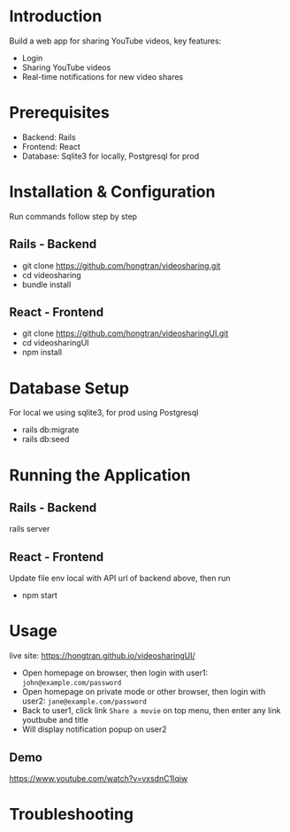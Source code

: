 # Introduction
Build a web app for sharing YouTube videos, key features:
* Login
* Sharing YouTube videos
* Real-time notifications for new video shares

# Prerequisites
* Backend: Rails 
* Frontend: React
* Database: Sqlite3 for locally, Postgresql for prod

# Installation & Configuration
Run commands follow step by step
## Rails - Backend
* git clone https://github.com/hongtran/videosharing.git
* cd videosharing
* bundle install

## React - Frontend
* git clone https://github.com/hongtran/videosharingUI.git
* cd videosharingUI
* npm install

# Database Setup
For local we using sqlite3, for prod using Postgresql
* rails db:migrate
* rails db:seed

# Running the Application
## Rails - Backend
rails server
## React - Frontend
Update file env local with API url of backend above, then run
* npm start

# Usage
live site: https://hongtran.github.io/videosharingUI/
* Open homepage on browser, then login with user1: `john@example.com/password`
* Open homepage on private mode or other browser, then login with user2: `jane@example.com/password`
* Back to user1, click link `Share a movie` on top menu, then enter any link youtbube and title
* Will display notification popup on user2

## Demo
https://www.youtube.com/watch?v=vxsdnC1Iqiw

# Troubleshooting
